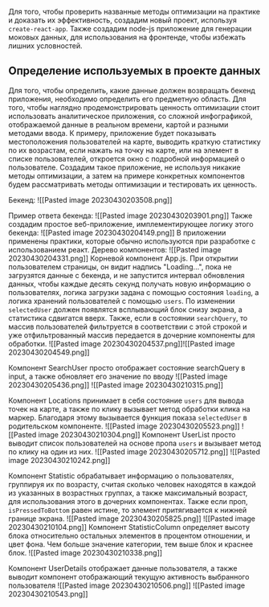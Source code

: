 Для того, чтобы проверить названные методы оптимизации на практике и доказать их эффективность, создадим новый проект, используя ```create-react-app```. Также создадим node-js приложение для генерации моковых данных, для использования на фронтенде, чтобы избежать лишних условностей. 

## Определение используемых в проекте данных 
Для того, чтобы определить, какие данные должен возвращать бекенд приложения, необходимо определить его предметную область. Для того, чтобы наглядно продемонстрировать ценность оптимизации стоит использовать аналитическое приложения, со сложной инфографикой, отображаемой данные в реальном времени, картой и разными методами ввода. К примеру, приложение будет показывать местоположения пользователей на карте, выводить краткую статистику по их возрастам, если нажать на точку на карте, или на элемент в списке пользователей, откроется окно с подробной информацией о пользователе.
Создадим такое приложение, не используя никакие методы оптимизации, а затем на примере конкретных компонентов будем рассматривать методы оптимизации и тестировать их ценность.

Бекенд:
![[Pasted image 20230430203508.png]]

Пример ответа бекенда:
![[Pasted image 20230430203901.png]]
Также создадим простое веб-приложение, имплементирующее логику этого бекенда:
![[Pasted image 20230430204149.png]]
В приложении применены практики, которые обычно используются при разработке с использованием реакт. 
Дерево компонентов:
![[Pasted image 20230430204331.png]]
Корневой компонент App.js.
При открытии пользователем страницы, он видит надпись "Loading...", пока не загрузятся данные с бекенда, и не запустится интервал обновления данных, чтобы каждые десять секунд получать новую информацию о пользователях,  логика загрузки задана с помощью состояния `loading`, а логика хранений пользователей с помощью `users`. По изменении `selectedUser` должен появлятся всплывающий блок снизу экрана, а статистика сдвигатся вверх. Также, если в состоянии `searchQuery`, то массив пользователей фильтруется в соответствии с этой строкой и уже отфильтрованный массив передается в дочерние компоненты для обработки.
![[Pasted image 20230430204537.png]]![[Pasted image 20230430204549.png]]


Компонент SearchUser просто отображает состояние searchQuery в input, а также обновляет его значение по вводу
![[Pasted image 20230430205436.png]]
![[Pasted image 20230430210315.png]]

Компонент  Locations принимает в себя состояние `users` для вывода точек на карте, а также по клику вызывает метод обработки клика на маркер. Благодаря этому вызывается функция показа `selectedUser` в родительском компоненте.
![[Pasted image 20230430205523.png]]
![[Pasted image 20230430210304.png]]
Компонент UserList просто выводит список пользователей на основе пропа `users` и вызывает метод по клику на один из них.
![[Pasted image 20230430205712.png]]
![[Pasted image 20230430210242.png]]

Компонент Statistic обрабатывает информацию о пользователях, группируя их по возрасту, считая сколько человек находятся в каждой из указанных в возрастных группах, а также максимальный возраст, для использования этого в дочерних компонентах. Также если проп, `isPressedToBottom` равен истине, то элемент притягивается к нижней границе экрана. 
![[Pasted image 20230430205825.png]]
![[Pasted image 20230430210104.png]]
Компонент StatisticColumn определяет высоту блока относительно остальных элементов в процентом отношении, и цвет фона. Чем больше значение категории, тем выше блок и краснее блок.
![[Pasted image 20230430210338.png]]

Компонент UserDetails отображает данные пользователя, а также выводит компонент отображающий текущую активность выбранного пользователя
![[Pasted image 20230430210506.png]]
![[Pasted image 20230430210543.png]]
